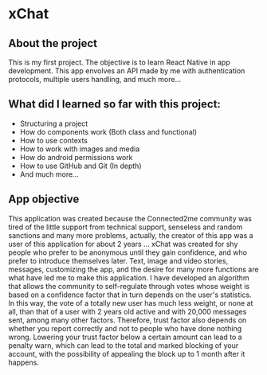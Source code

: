 # xChat
## About the project
This is my first project. The objective is to learn React Native in app development. This app envolves an API made by me with authentication protocols, multiple users handling, and much more...
## What did I learned so far with this project:
- Structuring a project
- How do components work (Both class and functional)
- How to use contexts
- How to work with images and media
- How do android permissions work
- How to use GitHub and Git (In depth)
- And much more...

## App objective
This application was created because the Connected2me community was tired of the little support from technical support, senseless and random sanctions and many more problems, actually, the creator of this app was a user of this application for about 2 years ...
xChat was created for shy people who prefer to be anonymous until they gain confidence, and who prefer to introduce themselves later. Text, image and video stories, messages, customizing the app, and the desire for many more functions are what have led me to make this application.
I have developed an algorithm that allows the community to self-regulate through votes whose weight is based on a confidence factor that in turn depends on the user's statistics. In this way, the vote of a totally new user has much less weight, or none at all, than that of a user with 2 years old active and with 20,000 messages sent, among many other factors. 
Therefore, trust factor also depends on whether you report correctly and not to people who have done nothing wrong. Lowering your trust factor below a certain amount can lead to a penalty warn, which can lead to the total and marked blocking of your account, with the possibility of appealing the block up to 1 month after it happens.
